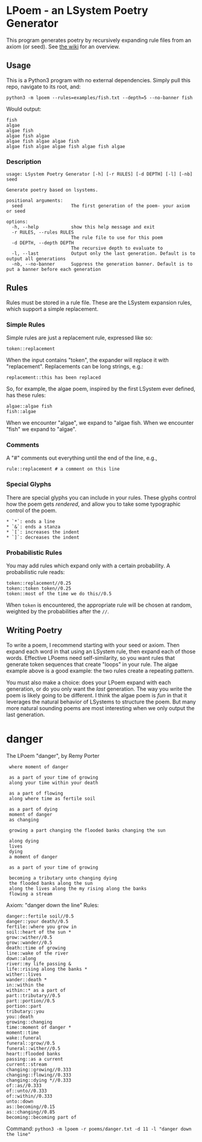# LPoem - an LSystem Poetry Generator

This program generates poetry by recursively expanding rule files from an axiom (or seed). See [the wiki](https://en.wikipedia.org/w/index.php?title=L-system&useskin=vector) for an overview.

## Usage

This is a Python3 program with no external dependencies. Simply pull this repo, navigate to its root, and:

```
python3 -m lpoem --rules=examples/fish.txt --depth=5 --no-banner fish
```

Would output:

```
fish
algae
algae fish
algae fish algae
algae fish algae algae fish
algae fish algae algae fish algae fish algae
```

### Description
```
usage: LSystem Poetry Generator [-h] [-r RULES] [-d DEPTH] [-l] [-nb] seed

Generate poetry based on lsystems.

positional arguments:
  seed                  The first generation of the poem- your axiom or seed

options:
  -h, --help            show this help message and exit
  -r RULES, --rules RULES
                        The rule file to use for this poem
  -d DEPTH, --depth DEPTH
                        The recursive depth to evaluate to
  -l, --last            Output only the last generation. Default is to output all generations
  -nb, --no-banner      Suppress the generation banner. Default is to put a banner before each generation
```

## Rules
Rules must be stored in a rule file. These are the LSystem expansion rules, which support a simple replacement.

### Simple Rules
Simple rules are just a replacement rule, expressed like so:

```
token::replacement
```

When the input contains "token", the expander will replace it with "replacement". Replacements can be long strings, e.g.:

```
replacement::this has been replaced
```

So, for example, the algae poem, inspired by the first LSystem ever defined, has these rules:

```
algae::algae fish
fish::algae
```

When we encounter "algae", we expand to "algae fish. When we encounter "fish" we expand to "algae".

### Comments
A "#" comments out everything until the end of the line, e.g.,

```
rule::replacement # a comment on this line
```

### Special Glyphs
There are special glyphs you can include in your rules. These glyphs control how the poem gets *rendered*, and allow you to take some typographic control of the poem.

    * `*`: ends a line
    * `&`: ends a stanza
    * `[`: increases the indent
    * `]`: decreases the indent

### Probabilistic Rules
You may add rules which expand only with a certain probability. A probabilistic rule reads:

```
token::replacement//0.25
token::token token//0.25
token::most of the time we do this//0.5
```

When `token` is encountered, the appropriate rule will be chosen at random, weighted by the probabilities after the `//`.

## Writing Poetry
To write a poem, I recommend starting with your seed or axiom. Then expand each word in that using an LSystem rule, then expand each of those words. Effective LPoems need self-similarity, so you want rules that generate token sequences that create "loops" in your rule. The algae example above is a good example: the two rules create a repeating pattern.

You must also make a choice: does your LPoem expand with each generation, or do you only want the *last* generation. The way you write the poem is likely going to be different. I think the algae poem is *fun* in that it leverages the natural behavior of LSystems to structure the poem. But many more natural sounding poems are most interesting when we only output the last generation.

# danger
The LPoem "danger", by Remy Porter

```
 where moment of danger

 as a part of your time of growing
 along your time within your death

 as a part of flowing
 along where time as fertile soil

 as a part of dying
 moment of danger
 as changing

 growing a part changing the flooded banks changing the sun

 along dying
 lives
 dying
 a moment of danger

 as a part of your time of growing

 becoming a tributary unto changing dying
 the flooded banks along the sun
 along the lives along the my rising along the banks
 flowing a stream
```

Axiom: "danger down the line"
Rules:
```
danger::fertile soil//0.5
danger::your death//0.5
fertile::where you grow in
soil::heart of the sun *
grow::wither//0.5
grow::wander//0.5
death::time of growing
line::wake of the river
down::along
river::my life passing &
life::rising along the banks *
wither::lives
wander::death *
in::within the
within::* as a part of
part::tributary//0.5
part::portion//0.5
portion::part
tributary::you
you::death
growing::changing
time::moment of danger *
moment::time
wake::funeral
funeral::grow//0.5
funeral::wither//0.5
heart::flooded banks
passing::as a current
current::stream
changing::growing//0.333
changing::flowing//0.333
changing::dying *//0.333
of::as//0.333
of::unto//0.333
of::within//0.333
unto::down
as::becoming//0.15
as::changing//0.85
becoming::becoming part of
```

Command: `python3 -m lpoem -r poems/danger.txt -d 11 -l "danger down the line"`
